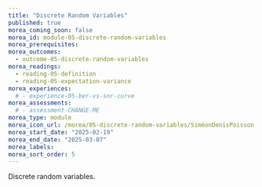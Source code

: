 ```yaml
---
title: "Discrete Random Variables"
published: true
morea_coming_soon: false
morea_id: module-05-discrete-random-variables
morea_prerequisites:
morea_outcomes:
  - outcome-05-discrete-random-variables
morea_readings:
  - reading-05-definition
  - reading-05-expectation-variance
morea_experiences:
  # - experience-05-ber-vs-snr-curve
morea_assessments:
  # - assessment-CHANGE-ME
morea_type: module
morea_icon_url: /morea/05-discrete-random-variables/SiméonDenisPoisson.jpg
morea_start_date: "2025-02-19"
morea_end_date: "2025-03-07"
morea_labels:
morea_sort_order: 5
---
```


Discrete random variables.